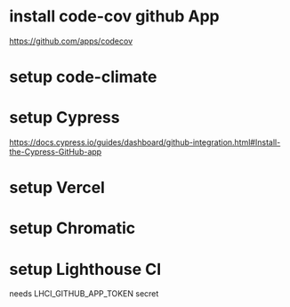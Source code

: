 # install code-cov github App
https://github.com/apps/codecov

# setup code-climate

# setup Cypress
https://docs.cypress.io/guides/dashboard/github-integration.html#Install-the-Cypress-GitHub-app

# setup Vercel

# setup Chromatic

# setup Lighthouse CI
needs LHCI_GITHUB_APP_TOKEN secret